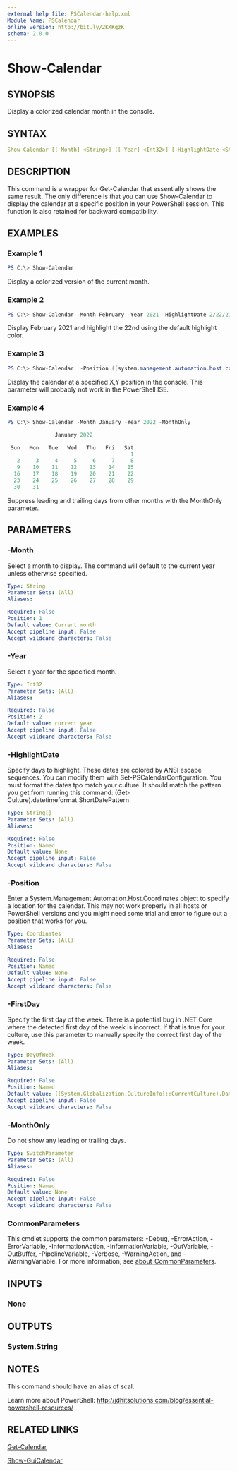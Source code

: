 ```yaml
---
external help file: PSCalendar-help.xml
Module Name: PSCalendar
online version: http://bit.ly/2KKKgzK
schema: 2.0.0
---
```


# Show-Calendar

## SYNOPSIS

Display a colorized calendar month in the console.

## SYNTAX

```yaml
Show-Calendar [[-Month] <String>] [[-Year] <Int32>] [-HighlightDate <String[]>] [-FirstDay <DayOfWeek>] [-Position <Coordinates>] [-MonthOnly] [<CommonParameters>]
```

## DESCRIPTION

This command is a wrapper for Get-Calendar that essentially shows the same result. The only difference is that you can use Show-Calendar to display the calendar at a specific position in your PowerShell session. This function is also retained for backward compatibility.

## EXAMPLES

### Example 1

```powershell
PS C:\> Show-Calendar
```

Display a colorized version of the current month.

### Example 2

```powershell
PS C:\> Show-Calendar -Month February -Year 2021 -HighlightDate 2/22/21
```

Display February 2021 and highlight the 22nd using the default highlight color.

### Example 3

```powershell
PS C:\> Show-Calendar  -Position ([system.management.automation.host.coordinates]::new(75,1))
```

Display the calendar at a specified X,Y position in the console. This parameter will probably not work in the PowerShell ISE.

### Example 4

```powershell
PS C:\> Show-Calendar -Month January -Year 2022 -MonthOnly

               January 2022

 Sun   Mon   Tue   Wed   Thu   Fri   Sat
                                       1
   2     3     4     5     6     7     8
   9    10    11    12    13    14    15
  16    17    18    19    20    21    22
  23    24    25    26    27    28    29
  30    31
```

Suppress leading and trailing days from other months with the MonthOnly parameter.

## PARAMETERS

### -Month

Select a month to display. The command will default to the current year unless otherwise specified.

```yaml
Type: String
Parameter Sets: (All)
Aliases:

Required: False
Position: 1
Default value: Current month
Accept pipeline input: False
Accept wildcard characters: False
```

### -Year

Select a year for the specified month.

```yaml
Type: Int32
Parameter Sets: (All)
Aliases:

Required: False
Position: 2
Default value: current year
Accept pipeline input: False
Accept wildcard characters: False
```

### -HighlightDate

Specify days to highlight. These dates are colored by ANSI escape sequences. You can modify them with Set-PSCalendarConfiguration. You must format the dates tpo match your culture. It should match the pattern you get from running this command: (Get-Culture).datetimeformat.ShortDatePattern

```yaml
Type: String[]
Parameter Sets: (All)
Aliases:

Required: False
Position: Named
Default value: None
Accept pipeline input: False
Accept wildcard characters: False
```

### -Position

Enter a System.Management.Automation.Host.Coordinates object to specify a location for the calendar. This may not work properly in all hosts or PowerShell versions and you might need some trial and error to figure out a position that works for you.

```yaml
Type: Coordinates
Parameter Sets: (All)
Aliases:

Required: False
Position: Named
Default value: None
Accept pipeline input: False
Accept wildcard characters: False
```

### -FirstDay

Specify the first day of the week. There is a potential bug in .NET Core where the detected first day of the week is incorrect. If that is true for your culture, use this parameter to manually specify the correct first day of the week.

```yaml
Type: DayOfWeek
Parameter Sets: (All)
Aliases:

Required: False
Position: Named
Default value: ([System.Globalization.CultureInfo]::CurrentCulture).DateTimeFormat.FirstDayOfWeek
Accept pipeline input: False
Accept wildcard characters: False
```

### -MonthOnly

Do not show any leading or trailing days.

```yaml
Type: SwitchParameter
Parameter Sets: (All)
Aliases:

Required: False
Position: Named
Default value: None
Accept pipeline input: False
Accept wildcard characters: False
```

### CommonParameters

This cmdlet supports the common parameters: -Debug, -ErrorAction, -ErrorVariable, -InformationAction, -InformationVariable, -OutVariable, -OutBuffer, -PipelineVariable, -Verbose, -WarningAction, and -WarningVariable. For more information, see [about_CommonParameters](http://go.microsoft.com/fwlink/?LinkID=113216).

## INPUTS

### None

## OUTPUTS

### System.String

## NOTES

This command should have an alias of scal.

Learn more about PowerShell: http://jdhitsolutions.com/blog/essential-powershell-resources/

## RELATED LINKS

[Get-Calendar](Get-Calendar.md)

[Show-GuiCalendar](Show-GuiCalendar.md)
